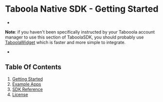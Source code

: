 # Taboola Native SDK - Getting Started

-
**Note**: if you haven't been specifically instructed by your Tabooola account manager to use this section of TaboolaSDK, you should probably use [TaboolaWidget](../README.md]) which is faster and more simple to integrate. 

-

## Table Of Contents
1. [Getting Started](#1-getting-started)
2. [Example Apps](#2-example-apps)
3. [SDK Reference](#3-sdk-reference)
4. [License](#4-license)